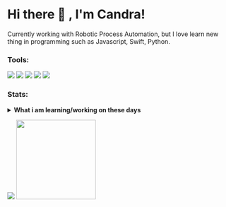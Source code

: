 # Hi there 👋 , I'm Candra!
Currently working with Robotic Process Automation, but I love learn new thing in programming such as Javascript, Swift, Python.  

### Tools:
<p>
    <img src="https://img.shields.io/badge/OS-Linux Os-yellow?&logo=linux" />
    <img src="https://img.shields.io/badge/OS-Windows-inactive?&logo=windows" />
    <img src="https://img.shields.io/badge/IDE-PHP Intelphense-blueviolet?&logo=php" />
    <img src="https://img.shields.io/badge/Text%20Editor-Visual%20Studio%20Code-blue?&logo=visual%20studio%20code&logoColor=blue" />
    <img src="https://gpvc.arturio.dev/candragulo15" />
</p>

### Stats:
<details>
 <summary><strong>What i am learning/working on these days</strong></summary>
    - 🔭 I’m currently working on RPA </br>
    - 🌱 I’m currently learning HTML, CSS, PHP, Laravel, and Python. </br>
    - 👯 I’m looking to collaborate on Automation Project, Web App. </br>
    - 🤔 I’m looking for help with master of programming. hehe </br>
    - 💬 Ask me about anything.</br>
    - 📫 How to reach me: <a href="mailto:candra.wijaya.gulo15@yahoo.com">Email me!</a>  </br>
    - 😄 Pronouns: He/Him </br>
    - ⚡ Fun fact: ... </br>
</details>
<p>
    <img src="https://github-readme-stats.vercel.app/api?username=candragulo15&hide=contribs,prs&show_icons=true&hide_border=true&theme=aura_dark" />
    <img src="https://github-readme-stats.vercel.app/api/top-langs/?username=candragulo15&layout=compact&title_color=DB6667" height=180 />
</p>

<!-- ### Let's connect!
<p>
    <a href="https://candragulo15.id" target="blank"><img src="https://img.shields.io/badge/Website-https://bagusfe.com-green?" /></a>
    <a href="https://linkedin.bagusfe.com" target="blank"><img src="https://img.shields.io/badge/Bagus_Frayoga-30302f?style=flat&logo=linkedin" /></a>
    <a href="https://medium.com/@bagusfe" target="blank"><img src="https://img.shields.io/badge/Bagus_Frayoga-30302f?style=flat&logo=medium" /></a>
    <a href="https://tw.bagusfe.com" target="blank"><img src="https://img.shields.io/badge/@bagusfe_-30302f?style=flat&logo=twitter" /></a>
    <a href="https://www.paypal.me/gewdfe" target="blank"><img src="https://ionicabizau.github.io/badges/paypal.svg" /></a>
</p> -->

<!--
**candragulo15/candragulo15** is a ✨ _special_ ✨ repository because its `README.md` (this file) appears on your GitHub profile.

Here are some ideas to get you started:

- 🔭 I’m currently working on ...
- 🌱 I’m currently learning ...
- 👯 I’m looking to collaborate on ...
- 🤔 I’m looking for help with ...
- 💬 Ask me about ...
- 📫 How to reach me: ...
- 😄 Pronouns: ...
- ⚡ Fun fact: ...
-->
<!-- 
Untuk menampilkan stats github
<p><img src="https://github-readme-stats.vercel.app/api?username=candragulo15&show_icons=true&theme=nightowl&locale=en" alt="candragulo15" /></p>

Untuk menampilkan achievement (pencapaian)
<p><a href="https://github.com/ryo-ma/github-profile-trophy"><img src="https://github-profile-trophy.vercel.app/?username=candragulo15&row=3&column=4&margin-w=15&margin-h=15&theme=dracula&no-bg=true&no-frame=true" alt="candragulo15" /></a></p> -->
